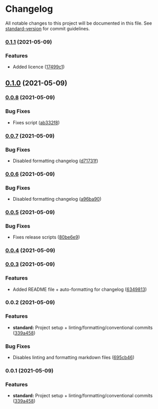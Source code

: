 # Changelog

All notable changes to this project will be documented in this file. See [standard-version](https://github.com/conventional-changelog/standard-version) for commit guidelines.

### [0.1.1](https://github.com/emiketic/emiketic-starter-react-native/compare/v0.1.0...v0.1.1) (2021-05-09)


### Features

* Added licence ([17499c1](https://github.com/emiketic/emiketic-starter-react-native/commit/17499c163f2ca755e9f9cc9da0f104a0b986c4a5))

## [0.1.0](https://github.com/emiketic/emiketic-starter-react-native/compare/v0.0.8...v0.1.0) (2021-05-09)

### [0.0.8](https://github.com/emiketic/emiketic-starter-react-native/compare/v0.0.7...v0.0.8) (2021-05-09)


### Bug Fixes

* Fixes script ([ab332f8](https://github.com/emiketic/emiketic-starter-react-native/commit/ab332f8e4871abb0d0d17fd38a31303dfffd5100))

### [0.0.7](https://github.com/emiketic/emiketic-starter-react-native/compare/v0.0.6...v0.0.7) (2021-05-09)


### Bug Fixes

* Disabled formatting changelog ([d71731f](https://github.com/emiketic/emiketic-starter-react-native/commit/d71731f1b9f4a28e197c2abf1c235329b30bee14))

### [0.0.6](https://github.com/emiketic/emiketic-starter-react-native/compare/v0.0.5...v0.0.6) (2021-05-09)


### Bug Fixes

* Disabled formatting changelog ([a96ba90](https://github.com/emiketic/emiketic-starter-react-native/commit/a96ba90bfc8ff74425e0b366e4b9f7474cc5a431))

### [0.0.5](https://github.com/emiketic/emiketic-starter-react-native/compare/v0.0.4...v0.0.5) (2021-05-09)


### Bug Fixes

* Fixes release scripts ([80be6e9](https://github.com/emiketic/emiketic-starter-react-native/commit/80be6e95c1a42510360ad0f4d9864f44950badcb))

### [0.0.4](https://github.com/emiketic/emiketic-starter-react-native/compare/v0.0.3...v0.0.4) (2021-05-09)

### [0.0.3](https://github.com/emiketic/emiketic-starter-react-native/compare/v0.0.2...v0.0.3) (2021-05-09)


### Features

* Added README file + auto-formatting for changelog ([6349813](https://github.com/emiketic/emiketic-starter-react-native/commit/63498136cbd4f6aa8e507a60b984ca5a0053c225))

### 0.0.2 (2021-05-09)


### Features

* **standard:** Project setup + linting/formatting/conventional commits ([339a458](https://github.com/emiketic/emiketic-starter-react-native/commit/339a458de07bdda22f9e4744961fa4fc839d2384))


### Bug Fixes

* Disables linting and formatting markdown files ([695cb46](https://github.com/emiketic/emiketic-starter-react-native/commit/695cb46d15a999fc190853782ac8f9ae0a803a57))

### 0.0.1 (2021-05-09)


### Features

* **standard:** Project setup + linting/formatting/conventional commits ([339a458](https://github.com/emiketic/emiketic-starter-react-native/commit/339a458de07bdda22f9e4744961fa4fc839d2384))
